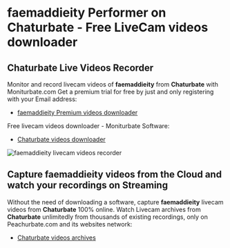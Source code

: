# faemaddieity Performer on Chaturbate - Free LiveCam videos downloader

## Chaturbate Live Videos Recorder

Monitor and record livecam videos of **faemaddieity** from **Chaturbate** with Moniturbate.com
Get a premium trial for free by just and only registering with your Email address:
* [faemaddieity Premium videos downloader](https://moniturbate.com/request-demo-licence-key.html)

Free livecam videos downloader - Moniturbate Software:
* [Chaturbate videos downloader](https://moniturbate.com/moniturbate-download-software.html)

![faemaddieity livecam videos recorder](https://peachurnet.com/templates/moniturbate-software.png)


## Capture faemaddieity videos from the Cloud and watch your recordings on Streaming

Without the need of downloading a software, capture **faemaddieity** livecam videos from **Chaturbate** 100% online.
Watch Livecam archives from **Chaturbate** unlimitedly from thousands of existing recordings, only on Peachurbate.com and its websites network:
* [Chaturbate videos archives](https://peachurnet.com/)